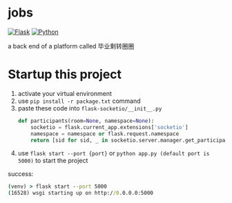 # jobs
[![Flask](https://img.shields.io/badge/Flask-2.2.2-blue)](https://github.com/cgynb/jobs)
[![Python](https://img.shields.io/badge/python-3.9%20%7C%203.10-blue)](https://img.shields.io/badge/python-3.9%20%7C%203.10-blue)

a back end of a platform called 毕业剩转圈圈

# Startup this project

1. activate your virtual environment
2. use `pip install -r package.txt` command
3. paste these code into `flask-socketio/__init__.py`
    ```python
    def participants(room=None, namespace=None):
        socketio = flask.current_app.extensions['socketio']
        namespace = namespace or flask.request.namespace
        return [sid for sid, _ in socketio.server.manager.get_participants(namespace, room)]
    ```
4. use `flask start --port {port}` or `python app.py (default port is 5000)` to start the project

success: 

```cmd
(venv) > flask start --port 5000
(16528) wsgi starting up on http://0.0.0.0:5000
```